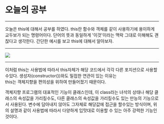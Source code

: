 # 오늘의 공부
___
오늘은 this에 대해서 공부를 하였다.
this란 함수와 객체를 같이 사용하기에 용이하게 교두보가 되는 명령어이다.
단어의 뜻과 동일하게 '이것'이라는 맥락 그대로 이해해도 괜찮다고 생각한다.
간단한 예시를 보고 this에 대해서 알아보자.
___
![](https://images.velog.io/images/pp8960/post/52b814d3-9c89-49b7-b50b-ee475d0a8781/image.png)
___
이처럼 this는 사용법에 따라서 this자체가 해당 코드에서 각각 다른 포지션으로 사용할수있다. 생성자(constructor())와도 밀접한 연관이 있는 이유는<br>this는 객체지향을 편의성을 위하여 만들어졌기 때문이다.

객체지향 프로그램의 대표적인 기능이 클래스인데, 이 class라는 녀석의 상태나 
해당 클래스의 속성값을 가리킬수도, 
다른 클래스의 속성값을 가리킬수도 있는 만능의 기능으로서 사용된다. 
변수에 담아내지 않아도 그자체로 해당값에 접근을 할수있는 방식이며, 
위의 설명과 같이 사용법에 따라서 다양하게 입맛대로 이용할 수 있는
아주 강력한 기능인것이다.